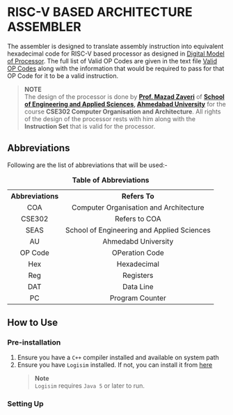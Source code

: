 # RISC-V BASED ARCHITECTURE ASSEMBLER

The assembler is designed to translate assembly instruction into equivalent hexadecimal code for RISC-V based processor as designed in [Digital Model of Processor](./Digital%20Model%20of%20Processor.circ). The full list of Valid OP Codes are given in the text file [Valid OP Codes](./Valid%20OP%20Codes.txt) along with the information that would be required to pass for that OP Code for it to be a valid instruction.

> **NOTE**  
> The design of the processor is done by **[Prof. Mazad Zaveri][1]** of **[School of Engineering and Applied Sciences][2], [Ahmedabad University][3]** for the course **CSE302 Computer Organisation and Architecture**. All rights of the design of the processor rests with him along with the **Instruction Set** that is valid for the processor.

## Abbreviations

Following are the list of abbreviations that will be used:-

<table>
  <caption><strong>Table of Abbreviations</strong></caption>
  <tr>
    <th style="text-align: center;">Abbreviations</th>
    <th style="text-align: center;">Refers To</th>
  </tr>
  <tr>
    <td style="text-align: center;">COA</td>
    <td style="text-align: center;">Computer Organisation and Architecture</td>
  </tr>
  <tr>
    <td style="text-align: center;">CSE302</td>
    <td style="text-align: center;">Refers to COA</td>
  </tr>
  <tr>
    <td style="text-align: center;">SEAS</td>
    <td style="text-align: center;">School of Engineering and Applied Sciences</td>
  </tr>
  <tr>
    <td style="text-align: center;">AU</td>
    <td style="text-align: center;">Ahmedabd University</td>
  </tr>
  <tr>
    <td style="text-align: center;">OP Code</td>
    <td style="text-align: center;">OPeration Code</td>
  </tr>
  <tr>
    <td style="text-align: center;">Hex</td>
    <td style="text-align: center;">Hexadecimal</td>
  </tr>
  <tr>
    <td style="text-align: center;">Reg</td>
    <td style="text-align: center;">Registers</td>
  </tr>
  <tr>
    <td style="text-align: center;">DAT</td>
    <td style="text-align: center;">Data Line</td>
  </tr>
  <tr>
    <td style="text-align: center;">PC</td>
    <td style="text-align: center;">Program Counter</td>
  </tr>
</table>

## How to Use

### Pre-installation

1. Ensure you have a `C++` compiler installed and available on system path
2. Ensure you have `Logisim` installed. If not, you can install it from [here](https://sourceforge.net/projects/circuit/#)
   > **Note**  
   > `Logisim` requires `Java 5` or later to run.

### Setting Up

[1]: https://ahduni.edu.in/academics/schools-centres/school-of-engineering-and-applied-science/people-1/mazad-zaveri/
[2]: https://ahduni.edu.in/academics/schools-centres/school-of-engineering-and-applied-science/
[3]: https://ahduni.edu.in/
